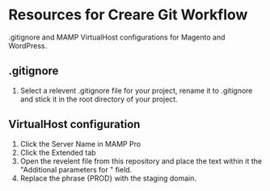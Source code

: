 # Resources for Creare Git Workflow

.gitignore and MAMP VirtualHost configurations for Magento and WordPress.

## .gitignore

1. Select a relevent .gitignore file for your project, rename it to .gitignore and stick it in the root directory of your project.

## VirtualHost configuration

1. Click the Server Name in MAMP Pro
2. Click the Extended tab
3. Open the revelent file from this repository and place the text within it the "Additional parameters for <VirtualHost>" field.
4. Replace the phrase {PROD} with the staging domain.
